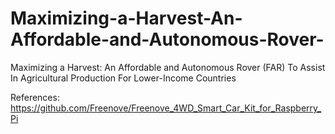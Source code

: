 # Maximizing-a-Harvest-An-Affordable-and-Autonomous-Rover-
Maximizing a Harvest: An Affordable and Autonomous Rover (FAR) To Assist In Agricultural Production For Lower-Income Countries    

References:
https://github.com/Freenove/Freenove_4WD_Smart_Car_Kit_for_Raspberry_Pi
